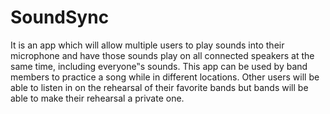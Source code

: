 # SoundSync
It is an app which will allow multiple users to play sounds into their microphone and have those sounds play on all connected speakers at the same time, including everyone‟s sounds. This app can be used by band members to practice a song while in different locations. Other users will be able to listen in on the rehearsal of their favorite bands but bands will be able to make their rehearsal a private one.
